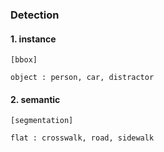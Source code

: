 ### Detection

#### 1. instance
```
[bbox]

object : person, car, distractor
```

#### 2. semantic
```
[segmentation]

flat : crosswalk, road, sidewalk
```
